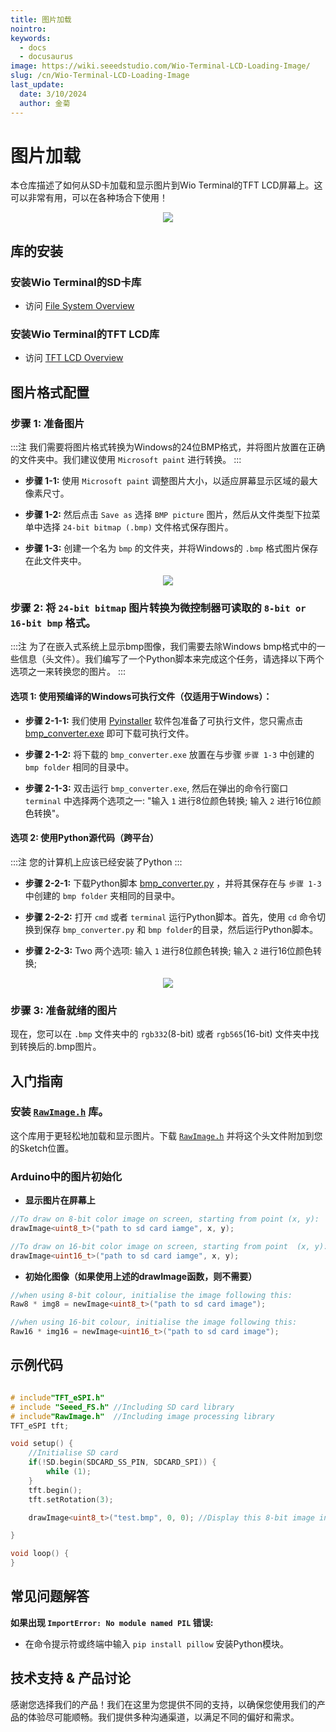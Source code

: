 ```yaml
---
title: 图片加载
nointro:
keywords:
  - docs
  - docusaurus
image: https://wiki.seeedstudio.com/Wio-Terminal-LCD-Loading-Image/
slug: /cn/Wio-Terminal-LCD-Loading-Image
last_update:
  date: 3/10/2024
  author: 金菊
---
```


# 图片加载

本仓库描述了如何从SD卡加载和显示图片到Wio Terminal的TFT LCD屏幕上。这可以非常有用，可以在各种场合下使用！

<div align="center"><img src="https://files.seeedstudio.com/wiki/Wio-Terminal/img/WechatIMG2314.jpeg.jpg" /></div>

## 库的安装

### 安装Wio Terminal的SD卡库

- 访问 [File System Overview](https://wiki.seeedstudio.com/Wio-Terminal-FS-Overview/)

### 安装Wio Terminal的TFT LCD库

- 访问 [TFT LCD Overview](https://wiki.seeedstudio.com/Wio-Terminal-LCD-Overview/)

## 图片格式配置

### 步骤 1: 准备图片
:::注
    我们需要将图片格式转换为Windows的24位BMP格式，并将图片放置在正确的文件夹中。我们建议使用 `Microsoft paint` 进行转换。
:::
 - **步骤 1-1:** 使用 `Microsoft paint` 调整图片大小，以适应屏幕显示区域的最大像素尺寸。

 - **步骤 1-2:** 然后点击 `Save as` 选择 `BMP picture` 图片，然后从文件类型下拉菜单中选择 `24-bit bitmap (.bmp)` 文件格式保存图片。
  
 - **步骤 1-3:** 创建一个名为 `bmp` 的文件夹，并将Windows的 `.bmp` 格式图片保存在此文件夹中。

<div align="center"><img src="https://files.seeedstudio.com/wiki/Wio-Terminal/img/wioterminaltu.png" /></div>

### 步骤 2: 将 `24-bit bitmap` 图片转换为微控制器可读取的 `8-bit or 16-bit bmp`  格式。
:::注
    为了在嵌入式系统上显示bmp图像，我们需要去除Windows bmp格式中的一些信息（头文件）。我们编写了一个Python脚本来完成这个任务，请选择以下两个选项之一来转换您的图片。
:::
#### 选项 1: 使用预编译的Windows可执行文件（仅适用于Windows）：

- **步骤 2-1-1:** 我们使用 [Pyinstaller](https://pyinstaller.org/en/stable/) 软件包准备了可执行文件，您只需点击 [bmp_converter.exe](https://files.seeedstudio.com/wiki/Wio-Terminal/res/bmp_converter.exe) 即可下载可执行文件。

- **步骤 2-1-2:** 将下载的 `bmp_converter.exe` 放置在与步骤 `步骤 1-3` 中创建的 `bmp folder` 相同的目录中。

- **步骤 2-1-3:** 双击运行 `bmp_converter.exe`, 然后在弹出的命令行窗口 `terminal` 中选择两个选项之一: "输入 `1` 进行8位颜色转换; 输入 `2` 进行16位颜色转换"。

#### 选项 2: 使用Python源代码（跨平台）
:::注
    您的计算机上应该已经安装了Python
:::
- **步骤 2-2-1:** 下载Python脚本 [bmp_converter.py](https://files.seeedstudio.com/wiki/Wio-Terminal/res/bmp_converter.py) ，并将其保存在与 `步骤 1-3` 中创建的 `bmp folder` 夹相同的目录中。

- **步骤 2-2-2:** 打开 `cmd` 或者 `terminal` 运行Python脚本。首先，使用 `cd` 命令切换到保存 `bmp_converter.py` 和 `bmp folder`的目录，然后运行Python脚本。

- **步骤 2-2-3:** Two 两个选项: 输入 `1` 进行8位颜色转换; 输入 `2` 进行16位颜色转换;

<div align="center"><img src="https://files.seeedstudio.com/wiki/Wio-Terminal/img/PythonScript.gif" /></div>

### 步骤 3: 准备就绪的图片

现在，您可以在 `.bmp` 文件夹中的 `rgb332`(8-bit) 或者 `rgb565`(16-bit) 文件夹中找到转换后的.bmp图片。

## 入门指南

### 安装 [`RawImage.h`](https://files.seeedstudio.com/wiki/Wio-Terminal/res/RawImage.h) 库。

这个库用于更轻松地加载和显示图片。下载 [`RawImage.h`](https://files.seeedstudio.com/wiki/Wio-Terminal/res/RawImage.h)  并将这个头文件附加到您的Sketch位置。

### Arduino中的图片初始化

- **显示图片在屏幕上**

```Cpp
//To draw on 8-bit color image on screen, starting from point (x, y):
drawImage<uint8_t>("path to sd card iamge", x, y);

//To draw on 16-bit color image on screen, starting from point  (x, y):
drawImage<uint16_t>("path to sd card iamge", x, y);
```

- **初始化图像（如果使用上述的drawImage函数，则不需要）**

```Cpp
//when using 8-bit colour, initialise the image following this:
Raw8 * img8 = newImage<uint8_t>("path to sd card image");

//when using 16-bit colour, initialise the image following this:
Raw16 * img16 = newImage<uint16_t>("path to sd card image");
```

## 示例代码

```cpp

# include"TFT_eSPI.h"
# include "Seeed_FS.h" //Including SD card library
# include"RawImage.h"  //Including image processing library
TFT_eSPI tft;

void setup() {
    //Initialise SD card
    if(!SD.begin(SDCARD_SS_PIN, SDCARD_SPI)) {
        while (1);
    }
    tft.begin();
    tft.setRotation(3);

    drawImage<uint8_t>("test.bmp", 0, 0); //Display this 8-bit image in sd card from (0, 0)

}

void loop() {
}

```

## 常见问题解答

**如果出现 `ImportError: No module named PIL`  错误:**

- 在命令提示符或终端中输入 `pip install pillow` 安装Python模块。

## 技术支持 & 产品讨论

感谢您选择我们的产品！我们在这里为您提供不同的支持，以确保您使用我们的产品的体验尽可能顺畅。我们提供多种沟通渠道，以满足不同的偏好和需求。

<div class="button_tech_support_container">
<a href="https://forum.seeedstudio.com/" class="button_forum"></a> 
<a href="https://www.seeedstudio.com/contacts" class="button_email"></a>
</div>

<div class="button_tech_support_container">
<a href="https://discord.gg/eWkprNDMU7" class="button_discord"></a> 
<a href="https://github.com/Seeed-Studio/wiki-documents/discussions/69" class="button_discussion"></a>
</div>
